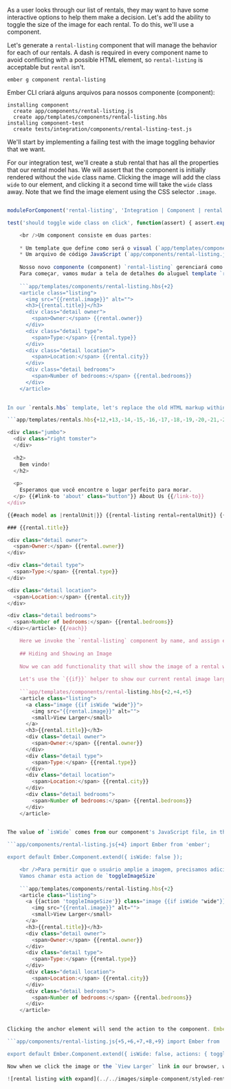 As a user looks through our list of rentals, they may want to have some interactive options to help them make a decision. Let's add the ability to toggle the size of the image for each rental. To do this, we'll use a component.

Let's generate a `rental-listing` component that will manage the behavior for each of our rentals. A dash is required in every component name to avoid conflicting with a possible HTML element, so `rental-listing` is acceptable but `rental` isn't.

```shell
ember g component rental-listing
```

Ember CLI criará alguns arquivos para nossos componente (component):

```shell
installing component
  create app/components/rental-listing.js
  create app/templates/components/rental-listing.hbs
installing component-test
  create tests/integration/components/rental-listing-test.js
```

We'll start by implementing a failing test with the image toggling behavior that we want.

For our integration test, we'll create a stub rental that has all the properties that our rental model has. We will assert that the component is initially rendered without the `wide` class name. Clicking the image will add the class `wide` to our element, and clicking it a second time will take the `wide` class away. Note that we find the image element using the CSS selector `.image`.

```tests/integration/components/rental-listing-test.js import { moduleForComponent, test } from 'ember-qunit'; import hbs from 'htmlbars-inline-precompile'; import Ember from 'ember';

moduleForComponent('rental-listing', 'Integration | Component | rental listing', { integration: true });

test('should toggle wide class on click', function(assert) { assert.expect(3); let stubRental = Ember.Object.create({ image: 'fake.png', title: 'test-title', owner: 'test-owner', type: 'test-type', city: 'test-city', bedrooms: 3 }); this.set('rentalObj', stubRental); this.render(hbs`{{rental-listing rental=rentalObj}}`); assert.equal(this.$('.image.wide').length, 0, 'initially rendered small'); this.$('.image').click(); assert.equal(this.$('.image.wide').length, 1, 'rendered wide after click'); this.$('.image').click(); assert.equal(this.$('.image.wide').length, 0, 'rendered small after second click'); });

    <br />Um component consiste em duas partes:
    
    * Um template que define como será o visual (`app/templates/components/rental-listing.hbs`)
    * Um arquivo de código JavaScript (`app/components/rental-listing.js`) que define o comportamento.
    
    Nosso novo componente (component) `rental-listing` gerenciará como o usuário vê e interage com o aluguel.
    Para começar, vamos mudar a tela de detalhes do aluguel template `rentals.hbs` para `rental-listing.hbs`e adicionar um campo para imagem:
    
    ```app/templates/components/rental-listing.hbs{+2}
    <article class="listing">
      <img src="{{rental.image}}" alt="">
      <h3>{{rental.title}}</h3>
      <div class="detail owner">
        <span>Owner:</span> {{rental.owner}}
      </div>
      <div class="detail type">
        <span>Type:</span> {{rental.type}}
      </div>
      <div class="detail location">
        <span>Location:</span> {{rental.city}}
      </div>
      <div class="detail bedrooms">
        <span>Number of bedrooms:</span> {{rental.bedrooms}}
      </div>
    </article>
    

In our `rentals.hbs` template, let's replace the old HTML markup within our `{{#each}}` loop with our new `rental-listing` component:

```app/templates/rentals.hbs{+12,+13,-14,-15,-16,-17,-18,-19,-20,-21,-22,-23,-24,-25,-26,-27,-28,-29} 

<div class="jumbo">
  <div class="right tomster">
  </div>
  
  <h2>
    Bem vindo!
  </h2>
  
  <p>
    Esperamos que você encontre o lugar perfeito para morar.
  </p> {{#link-to 'about' class="button"}} About Us {{/link-to}}
</div>

{{#each model as |rentalUnit|}} {{rental-listing rental=rentalUnit}} {{#each model as |rental|}} <article class="listing"> 

### {{rental.title}}

<div class="detail owner">
  <span>Owner:</span> {{rental.owner}}
</div>

<div class="detail type">
  <span>Type:</span> {{rental.type}}
</div>

<div class="detail location">
  <span>Location:</span> {{rental.city}}
</div>

<div class="detail bedrooms">
  <span>Number of bedrooms:</span> {{rental.bedrooms}}
</div></article> {{/each}}

    Here we invoke the `rental-listing` component by name, and assign each `rentalUnit` as the `rental` attribute of the component.
    
    ## Hiding and Showing an Image
    
    Now we can add functionality that will show the image of a rental when requested by the user.
    
    Let's use the `{{if}}` helper to show our current rental image larger only when `isWide` is set to true, by setting the element class name to `wide`. We'll also add some text to indicate that the image can be clicked on, and wrap both with an anchor element, giving it the `image` class name so that our test can find it.
    
    ```app/templates/components/rental-listing.hbs{+2,+4,+5}
    <article class="listing">
      <a class="image {{if isWide "wide"}}">
        <img src="{{rental.image}}" alt="">
        <small>View Larger</small>
      </a>
      <h3>{{rental.title}}</h3>
      <div class="detail owner">
        <span>Owner:</span> {{rental.owner}}
      </div>
      <div class="detail type">
        <span>Type:</span> {{rental.type}}
      </div>
      <div class="detail location">
        <span>Location:</span> {{rental.city}}
      </div>
      <div class="detail bedrooms">
        <span>Number of bedrooms:</span> {{rental.bedrooms}}
      </div>
    </article>
    

The value of `isWide` comes from our component's JavaScript file, in this case `rental-listing.js`. Since we want the image to be smaller at first, we will set the property to start as `false`:

```app/components/rental-listing.js{+4} import Ember from 'ember';

export default Ember.Component.extend({ isWide: false });

    <br />Para permitir que o usuário amplie a imagem, precisamos adicionar uma ação que modifique o valor de 'isWide'.
    Vamos chamar esta action de `toggleImageSize`
    
    ```app/templates/components/rental-listing.hbs{+2}
    <article class="listing">
      <a {{action 'toggleImageSize'}} class="image {{if isWide "wide"}}">
        <img src="{{rental.image}}" alt="">
        <small>View Larger</small>
      </a>
      <h3>{{rental.title}}</h3>
      <div class="detail owner">
        <span>Owner:</span> {{rental.owner}}
      </div>
      <div class="detail type">
        <span>Type:</span> {{rental.type}}
      </div>
      <div class="detail location">
        <span>Location:</span> {{rental.city}}
      </div>
      <div class="detail bedrooms">
        <span>Number of bedrooms:</span> {{rental.bedrooms}}
      </div>
    </article>
    

Clicking the anchor element will send the action to the component. Ember will then go into the `actions` hash and call the `toggleImageSize` function. Let's create the `toggleImageSize` function and toggle the `isWide` property on our component:

```app/components/rental-listing.js{+5,+6,+7,+8,+9} import Ember from 'ember';

export default Ember.Component.extend({ isWide: false, actions: { toggleImageSize() { this.toggleProperty('isWide'); } } }); ```

Now when we click the image or the `View Larger` link in our browser, we see our image show larger. When we click the enlarged image we again see it smaller.

![rental listing with expand](../../images/simple-component/styled-rental-listings.png)